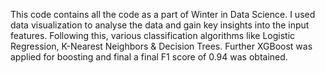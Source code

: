 This code contains all the code as a part of Winter in Data Science. I used data visualization to analyse the data and gain key insights into the input features. Following this, various classification algorithms like Logistic Regression, K-Nearest Neighbors & Decision Trees. Further XGBoost was applied for boosting and final a final F1 score of 0.94 was obtained.
